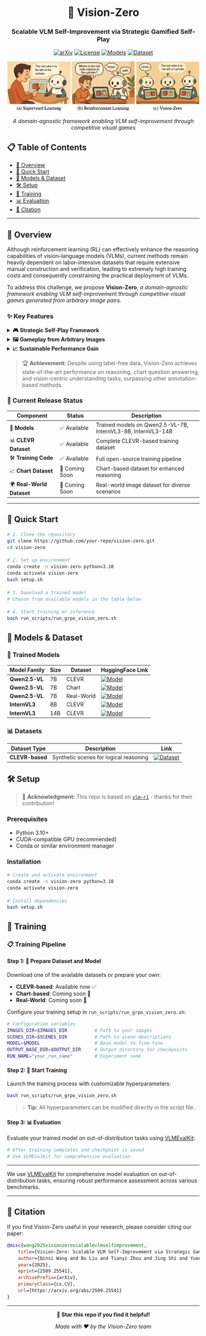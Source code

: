 <div align="center">

# 🎯 Vision-Zero
### Scalable VLM Self-Improvement via Strategic Gamified Self-Play

[![arXiv](https://img.shields.io/badge/arXiv-2509.25541-b31b1b.svg)](https://arxiv.org/abs/2509.25541)
[![License](https://img.shields.io/badge/License-MIT-blue.svg)](LICENSE)
[![Models](https://img.shields.io/badge/🤗-Models-yellow)](https://huggingface.co/Qinsi1)
[![Dataset](https://img.shields.io/badge/🤗-Dataset-green)](https://huggingface.co/datasets/Qinsi1/Vision-Zero-clevr-dataset)

![Overview](self-play-taste.png)

*A domain-agnostic framework enabling VLM self-improvement through competitive visual games*

</div>

## 📋 Table of Contents

- [🎯 Overview](#-overview)
- [🚀 Quick Start](#-quick-start)
- [🤖 Models & Dataset](#-models--dataset)
- [🛠️ Setup](#️-setup)
- [💪 Training](#-training)
- [📊 Evaluation](#-evaluation)
- [📄 Citation](#-citation)

---

## 🎯 Overview

Although reinforcement learning (RL) can effectively enhance the reasoning capabilities of vision–language models (VLMs), current methods remain heavily dependent on labor-intensive datasets that require extensive manual construction and verification, leading to extremely high training costs and consequently constraining the practical deployment of VLMs. 

To address this challenge, we propose **Vision-Zero**, *a domain-agnostic framework enabling VLM self-improvement through competitive visual games generated from arbitrary image pairs.*

### ✨ Key Features

<details>
<summary><b>🎮 Strategic Self-Play Framework</b></summary>

Vision-Zero trains VLMs in "Who Is the Spy"-style games, where the models engage in strategic reasoning and actions across multiple roles. Through interactive gameplay, models autonomously generate their training data without human annotation.

</details>

<details>
<summary><b>🖼️ Gameplay from Arbitrary Images</b></summary>

Unlike existing gamified frameworks, Vision-Zero can generate games from arbitrary images, thereby enhancing the model's reasoning ability across diverse domains and showing strong generalization to different tasks. We demonstrate this versatility using three distinct types of image datasets: CLEVR-based synthetic scenes, charts, and real-world images.

</details>

<details>
<summary><b>📈 Sustainable Performance Gain</b></summary>

We introduce Iterative Self-Play Policy Optimization (Iterative-SPO), a novel training algorithm that alternates between Self-Play and reinforcement learning with verifiable rewards (RLVR), mitigating the performance plateau often seen in self-play-only training and achieving sustained long-term improvements.

</details>

> 🏆 **Achievement:** Despite using label-free data, Vision-Zero achieves state-of-the-art performance on reasoning, chart question answering, and vision-centric understanding tasks, surpassing other annotation-based methods.


### 🎉 Current Release Status

| Component | Status | Description |
|-----------|---------|-------------|
| 🤖 **Models** | ✅ Available | Trained models on Qwen2.5-VL-7B, InternVL3-8B, InternVL3-14B |
| 📊 **CLEVR Dataset** | ✅ Available | Complete CLEVR-based training dataset |
| 🛠️ **Training Code** | ✅ Available | Full open-source training pipeline |
| 📈 **Chart Dataset** | 🚧 Coming Soon | Chart-based dataset for enhanced reasoning |
| 🌍 **Real-World Dataset** | 🚧 Coming Soon | Real-world image dataset for diverse scenarios |

---

## 🚀 Quick Start

```bash
# 1. Clone the repository
git clone https://github.com/your-repo/vision-zero.git
cd vision-zero

# 2. Set up environment
conda create -n vision-zero python=3.10
conda activate vision-zero
bash setup.sh

# 3. Download a Trained model
# Choose from available models in the table below

# 4. Start training or inference
bash run_scripts/run_grpo_vision_zero.sh
```



## 🤖 Models & Dataset

### 🔬 Trained Models

<div align="center">

| Model Family | Size | Dataset | HuggingFace Link |
|--------------|------|---------|------------------|
| **Qwen2.5-VL** | 7B | CLEVR | [![Model](https://img.shields.io/badge/🤗-Model-blue)](https://huggingface.co/Qinsi1/Vision-Zero-Qwen-2.5-VL-7B-Clevr) |
| **Qwen2.5-VL** | 7B | Chart | [![Model](https://img.shields.io/badge/🤗-Model-blue)](https://huggingface.co/Qinsi1/Vision-Zero-Qwen-2.5-VL-7B-Chart) |
| **Qwen2.5-VL** | 7B | Real-World | [![Model](https://img.shields.io/badge/🤗-Model-blue)](https://huggingface.co/Qinsi1/Vision-Zero-Qwen-2.5-VL-7B-RealWorld) |
| **InternVL3** | 8B | CLEVR | [![Model](https://img.shields.io/badge/🤗-Model-blue)](https://huggingface.co/Qinsi1/Vision-Zero-InternVL3-8B-Clevr) |
| **InternVL3** | 14B | CLEVR | [![Model](https://img.shields.io/badge/🤗-Model-blue)](https://huggingface.co/Qinsi1/Vision-Zero-InternVL3-14B-Clevr) |

</div>

### 📊 Datasets

| Dataset Type | Description | Link |
|--------------|-------------|------|
| **CLEVR-based** | Synthetic scenes for logical reasoning | [![Dataset](https://img.shields.io/badge/🤗-Dataset-green)](https://huggingface.co/datasets/Qinsi1/Vision-Zero-clevr-dataset) |



## 🛠️ Setup

> 📢 **Acknowledgment:** This repo is based on [`vlm-r1`](https://github.com/om-ai-lab/VLM-R1) - thanks for their contribution!

### Prerequisites
- Python 3.10+
- CUDA-compatible GPU (recommended)
- Conda or similar environment manager

### Installation

```bash
# Create and activate environment
conda create -n vision-zero python=3.10
conda activate vision-zero

# Install dependencies
bash setup.sh
```

## 💪 Training

### 📋 Training Pipeline

#### Step 1: 📁 Prepare Dataset and Model

Download one of the available datasets or prepare your own:
- **CLEVR-based**: Available now ✅
- **Chart-based**: Coming soon 🚧  
- **Real-World**: Coming soon 🚧

Configure your training setup in `run_scripts/run_grpo_vision_zero.sh`:

```bash
# Configuration variables
IMAGES_DIR=$IMAGES_DIR          # Path to your images
SCENES_DIR=$SCENES_DIR          # Path to scene descriptions  
MODEL=$MODEL                    # Base model to fine-tune
OUTPUT_BASE_DIR=$OUTPUT_DIR     # Output directory for checkpoints
RUN_NAME="your_run_name"        # Experiment name
```

#### Step 2: 🚀 Start Training

Launch the training process with customizable hyperparameters:

```bash
bash run_scripts/run_grpo_vision_zero.sh
```

> 💡 **Tip:** All hyperparameters can be modified directly in the script file.

#### Step 3: 📊 Evaluation

Evaluate your trained model on out-of-distribution tasks using [VLMEvalKit](https://github.com/open-compass/VLMEvalKit):

```bash
# After training completes and checkpoint is saved
# Use VLMEvalKit for comprehensive evaluation
```

---

We use [VLMEvalKit](https://github.com/open-compass/VLMEvalKit) for comprehensive model evaluation on out-of-distribution tasks, ensuring robust performance assessment across various benchmarks.

---

## 📄 Citation

If you find Vision-Zero useful in your research, please consider citing our paper:

```bibtex
@misc{wang2025visionzeroscalablevlmselfimprovement,
    title={Vision-Zero: Scalable VLM Self-Improvement via Strategic Gamified Self-Play}, 
    author={Qinsi Wang and Bo Liu and Tianyi Zhou and Jing Shi and Yueqian Lin and Yiran Chen and Hai Helen Li and Kun Wan and Wentian Zhao},
    year={2025},
    eprint={2509.25541},
    archivePrefix={arXiv},
    primaryClass={cs.CV},
    url={https://arxiv.org/abs/2509.25541}
}
```

---

<div align="center">

**🌟 Star this repo if you find it helpful!**

*Made with ❤️ by the Vision-Zero team*

</div>
